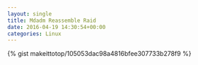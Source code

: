 ```yaml
---
layout: single                                                                                                              
title: Mdadm Reassemble Raid                                                                                                                       
date: 2016-04-19 14:30:54+00:00                                                                                                                        
categories: Linux                                                                                                                
---                                                                                                                              
```


{% gist makeittotop/105053dac98a4816bfee307733b278f9 %}                                                                                                           


